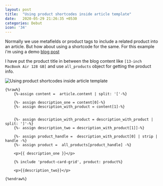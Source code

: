 ```yaml
---
layout: post
title:  "Using product shortcodes inside article template"
date:   2020-05-29 21:26:35 +0530
categories: Debut
icon: '34'
---
```


Normally we use metafields or product tags to include a related product into an article. But how about using a shortcode for the same. For this example i'm using a demo [blog post](https://nichegeek.myshopify.com/blogs/news/how-to-build-and-launch-an-impactful-online-workshop) 


I have put the product title in between the blog content like `[13-inch MacBook Air 128 GB]` and use `all_products` object for getting the product info.

![Using product shortcodes inside article template](https://monosnap.com/image/9HvuRE6OU3GBoeq4uwT1qDiGJEPOAc)
``` liquid
{%raw%}
    {%-assign content =  article.content | split: '['-%}

    {%- assign description_one = content[0]-%}
    {%- assign description_with_product = content[1]-%}


    {%- assign description_with_product = description_with_product | split: ']'-%}
    {%- assign description_two = description_with_product[1]]-%}

    {%- assign product_handle =  description_with_product[0] | strip | handle -%}
    {%- assign product =  all_products[product_handle] -%}

    <p>{{ description_one }}</p>

    {% include 'product-card-grid', product: product%}

    <p>{{description_two}}</p>

{%endraw%}
```

